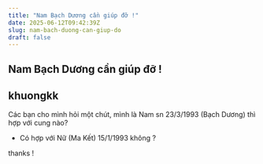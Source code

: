 ```yaml
---
title: "Nam Bạch Dương cần giúp đỡ !"
date: 2025-06-12T09:42:39Z
slug: nam-bach-duong-can-giup-do
draft: false
---
```


## Nam Bạch Dương cần giúp đỡ !

## khuongkk

Các bạn cho mình hỏi một chút, mình là Nam sn 23/3/1993 (Bạch Dương) thì hợp với cung nào?

- Có hợp với Nữ (Ma Kết) 15/1/1993 không ? 

 thanks !